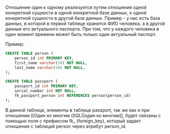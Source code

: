 Отношение один к одному реализуется путем отношения одной конкретной сущности в одной конкретной базе данных, к одной конкретной сущности в другой базе данных. Пример - у нас есть база данных, в которой в первой таблице хранится ФИО человека, а в другой данные его актуального паспорта. При том, что у каждого человека в один момент времени может быть только один актуальный паспорт.

Пример:
```sql
CREATE TABLE person (
	person_id int PRIMARY KEY,
	first_name varchar(20) NOT NULL,
	last_name varchar(30) NOT NULL,
);

CREATE TABLE passport (
	passport_id int PRIMARY KEY,
	serial_number int NOT NULL,
	fk_passport_person int REFERENCES person(person_id)
);
```

В данной таблице, элементы в таблице passport, так же как и при отношении [[Один ко многим (SQL)|один ко многим]], будет связаны с помощью поля с префиксом fk_ (foreign_key), который задает отношение с таблицей person через атрибут person_id.